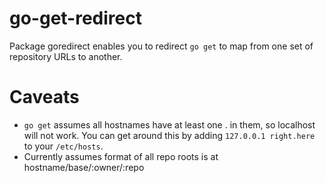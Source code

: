 go-get-redirect
===============

Package goredirect enables you to redirect `go get` to map from one set of repository URLs to another.

Caveats
=======
- `go get` assumes all hostnames have at least one . in them, so localhost will not work.  You can
  get around this by adding `127.0.0.1 right.here` to your `/etc/hosts`.
- Currently assumes format of all repo roots is at hostname/base/:owner/:repo
